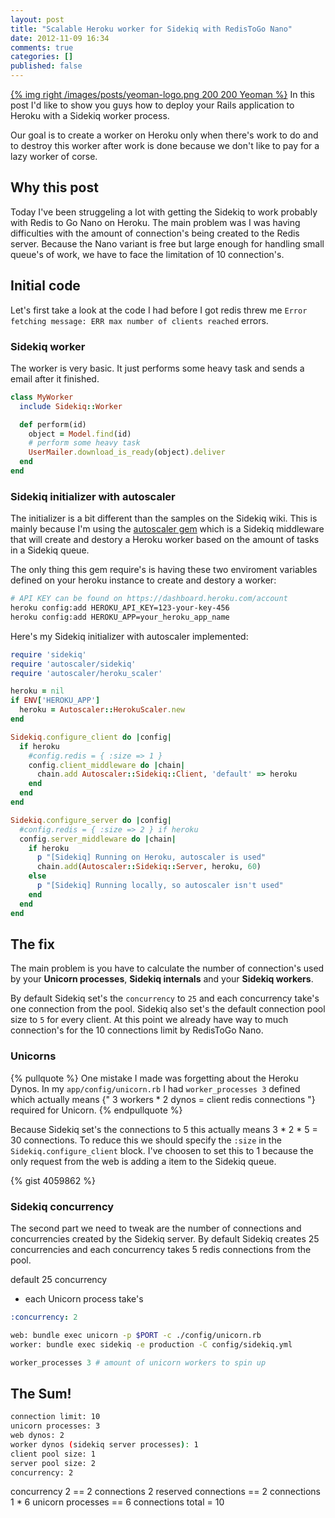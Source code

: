 ```yaml
---
layout: post
title: "Scalable Heroku worker for Sidekiq with RedisToGo Nano"
date: 2012-11-09 16:34
comments: true
categories: []
published: false
---
```


[{% img right /images/posts/yeoman-logo.png 200 200 Yeoman %}](/blog/2012/06/22/integrate-travis-ci-into-grunt/) In this post I'd like to show you guys how to deploy your Rails application to Heroku with a Sidekiq worker process.

Our goal is to create a worker on Heroku only when there's work to do and to destroy this worker after work is done because we don't like to pay for a lazy worker of corse.

<!-- more -->

## Why this post

Today I've been struggeling a lot with getting the Sidekiq to work probably with Redis to Go Nano on Heroku. The main problem was I was having difficulties with the amount of connection's being created to the Redis server. Because the Nano variant is free but large enough for handling small queue's of work, we have to face the limitation of 10 connection's.

## Initial code

Let's first take a look at the code I had before I got redis threw me `Error fetching message: ERR max number of clients reached` errors.

### Sidekiq worker

The worker is very basic. It just performs some heavy task and sends a email after it finished.

``` ruby app/workers/my_worker.rb
class MyWorker
  include Sidekiq::Worker

  def perform(id)
    object = Model.find(id)
    # perform some heavy task
    UserMailer.download_is_ready(object).deliver
  end
end
```

### Sidekiq initializer with autoscaler

The initializer is a bit different than the samples on the Sidekiq wiki. This is mainly because I'm using the [autoscaler gem](https://github.com/JustinLove/autoscaler) which is a Sidekiq middleware that will create and destory a Heroku worker based on the amount of tasks in a Sidekiq queue.

The only thing this gem require's is having these two enviroment variables defined on your heroku instance to create and destory a worker:

``` bash
# API KEY can be found on https://dashboard.heroku.com/account
heroku config:add HEROKU_API_KEY=123-your-key-456
heroku config:add HEROKU_APP=your_heroku_app_name
```

Here's my Sidekiq initializer with autoscaler implemented:

``` ruby app/config/initializers/sidekiq.rb
require 'sidekiq'
require 'autoscaler/sidekiq'
require 'autoscaler/heroku_scaler'

heroku = nil
if ENV['HEROKU_APP']
  heroku = Autoscaler::HerokuScaler.new
end

Sidekiq.configure_client do |config|
  if heroku
    #config.redis = { :size => 1 }
    config.client_middleware do |chain|
      chain.add Autoscaler::Sidekiq::Client, 'default' => heroku
    end
  end
end

Sidekiq.configure_server do |config|
  #config.redis = { :size => 2 } if heroku
  config.server_middleware do |chain|
    if heroku
      p "[Sidekiq] Running on Heroku, autoscaler is used"
      chain.add(Autoscaler::Sidekiq::Server, heroku, 60)
    else
      p "[Sidekiq] Running locally, so autoscaler isn't used"
    end
  end
end
```

## The fix

The main problem is you have to calculate the number of connection's used by your **Unicorn processes**, **Sidekiq internals** and your **Sidekiq workers**.

By default Sidekiq set's the `concurrency` to `25` and each concurrency take's one connection from the pool. Sidekiq also set's the default connection pool size to `5` for every client. At this point we already have way to much connection's for the 10 connections limit by RedisToGo Nano.

### Unicorns

{% pullquote %}
One mistake I made was forgetting about the Heroku Dynos. In my `app/config/unicorn.rb` I had `worker_processes 3` defined which actually means {" 3 workers * 2 dynos = client redis connections "} required for Unicorn.
{% endpullquote %}

Because Sidekiq set's the connections to 5 this actually means 3 * 2 * 5 = 30 connections. To reduce this we should specify the `:size` in the `Sidekiq.configure_client` block. I've choosen to set this to 1 because the only request from the web is adding a item to the Sidekiq queue.

{% gist 4059862 %}

### Sidekiq concurrency

The second part we need to tweak are the number of connections and concurrencies created by the Sidekiq server. By default Sidekiq creates 25 concurrencies and each concurrency takes 5 redis connections from the pool.

default 25 concurrency

- each Unicorn process take's


``` yaml app/config/sidekiq.yml
:concurrency: 2
```

``` bash Procfile
web: bundle exec unicorn -p $PORT -c ./config/unicorn.rb
worker: bundle exec sidekiq -e production -C config/sidekiq.yml
```

``` ruby app/config/unicorn.rb
worker_processes 3 # amount of unicorn workers to spin up
```

## The Sum!

``` bash
connection limit: 10
unicorn processes: 3
web dynos: 2
worker dynos (sidekiq server processes): 1
client pool size: 1
server pool size: 2
concurrency: 2
```

concurrency 2 == 2 connections
2 reserved connections == 2 connections
1 * 6 unicorn processes == 6 connections
total = 10
